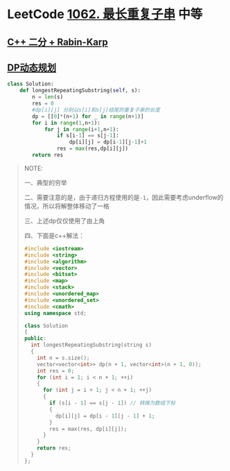 # LeetCode [1062. 最长重复子串](https://leetcode.cn/problems/longest-repeating-substring/) 中等

## [C++ 二分 + Rabin-Karp](https://leetcode.cn/problems/longest-repeating-substring/solution/c-er-fen-rabin-karp-by-sad-swirlesuwf-uspp/)





## [DP动态规划](https://leetcode.cn/problems/longest-repeating-substring/solution/dpdong-tai-gui-hua-by-johnkle-zyw8/)

```python
class Solution:
    def longestRepeatingSubstring(self, s):
        n = len(s)
        res = 0
        #dp[i][j] 分别以s[i]和s[j]结尾的重复子串的长度
        dp = [[0]*(n+1) for _ in range(n+1)]
        for i in range(1,n+1):
            for j in range(i+1,n+1):
                if s[i-1] == s[j-1]:
                    dp[i][j] = dp[i-1][j-1]+1
                res = max(res,dp[i][j])
        return res

```

> NOTE:
>
> 一、典型的穷举
>
> 二、需要注意的是，由于递归方程使用的是`-1`，因此需要考虑underflow的情况，所以将解整体移动了一格
>
> 三、上述dp仅仅使用了由上角
>
> 四、下面是c++解法：
>
> ```c++
> #include <iostream>
> #include <string>
> #include <algorithm>
> #include <vector>
> #include <bitset>
> #include <map>
> #include <stack>
> #include <unordered_map>
> #include <unordered_set>
> #include <cmath>
> using namespace std;
> 
> class Solution
> {
> public:
>   int longestRepeatingSubstring(string s)
>   {
>     int n = s.size();
>     vector<vector<int>> dp(n + 1, vector<int>(n + 1, 0));
>     int res = 0;
>     for (int i = 1; i < n + 1; ++i)
>     {
>       for (int j = i + 1; j < n + 1; ++j)
>       {
>         if (s[i - 1] == s[j - 1]) // 转换为数组下标
>         {
>           dp[i][j] = dp[i - 1][j - 1] + 1;
>         }
>         res = max(res, dp[i][j]);
>       }
>     }
>     return res;
>   }
> };
> 
> ```
>
> 

